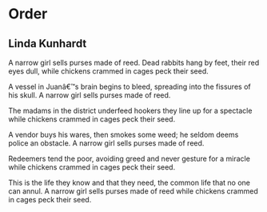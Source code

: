 # Order
## Linda Kunhardt
A narrow girl sells purses made of reed.
Dead rabbits hang by feet, their red eyes dull,
while chickens crammed in cages peck their seed.

A vessel in Juanâ€™s brain begins to bleed,
spreading into the fissures of his skull.
A narrow girl sells purses made of reed.

The madams in the district underfeed
hookers they line up for a spectacle
while chickens crammed in cages peck their seed.

A vendor buys his wares, then smokes some weed;
he seldom deems police an obstacle.
A narrow girl sells purses made of reed.

Redeemers tend the poor, avoiding greed
and never gesture for a miracle
while chickens crammed in cages peck their seed.

This is the life they know and that they need,
the common life that no one can annul.
A narrow girl sells purses made of reed
while chickens crammed in cages peck their seed.